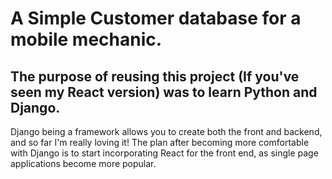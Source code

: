 # A Simple Customer database for a mobile mechanic.

## The purpose of reusing this project (If you've seen my React version) was to learn Python and Django.

Django being a framework allows you to create both the front and backend, and so far I'm really loving it!
The plan after becoming more comfortable with Django is to start incorporating React for the front end, as single page applications become more popular.
